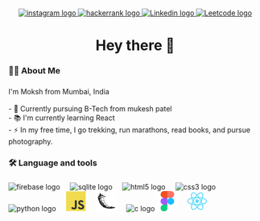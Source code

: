 

###

<div align="center">
  <a href="https://www.instagram.com/moksh__shahh/">
  <img src="https://img.shields.io/static/v1?message=Instagram&logo=instagram&label=&color=E4405F&logoColor=white&labelColor=&style=for-the-badge" height="25" alt="instagram logo"  />
  </a>
  <a href="https://www.hackerrank.com/profile/MokshShahh">
  <img src="https://img.shields.io/static/v1?message=HackerRank&logo=hackerrank&label=&color=2EC866&logoColor=white&labelColor=&style=for-the-badge" height="25" alt="hackerrank logo"  />
  </a>
  <a href="https://www.linkedin.com/in/moksh-shah-5b7b75312/">
  <img src="https://img.shields.io/static/v1?message=Linkedin&logo=Linkedin&label=&color=0077B5&logoColor=white&labelColor=&style=for-the-badge" height="25" alt="Linkedin logo"  />
  </a>
  <a href="https://leetcode.com/u/MokshShahh/">
  <img src="https://img.shields.io/static/v1?message=Leetcode&logo=Leetcode&label=&color=000000&logoColor=white&labelColor=&style=for-the-badge" height="25" alt="Leetcode logo"  />
  </a>
</div>

###

<h1 align="center">Hey there 👋</h1>

###

<h3 align="left">👩‍💻  About Me</h3>

###

<p align="left">I'm Moksh from Mumbai, India<br><br>- 🔭 Currently pursuing B-Tech from mukesh patel<br>- 📚 I'm currently learning React<br>- ⚡ In my free time, I go trekking, run marathons, read books, and pursue photography.</p>

###

<h3 align="left">🛠 Language and tools</h3>

###

<div align="left">
  <img src="https://cdn.jsdelivr.net/gh/devicons/devicon/icons/firebase/firebase-plain-wordmark.svg" height="40" alt="firebase logo"  />
  <img width="12" />
  <img src="https://cdn.jsdelivr.net/gh/devicons/devicon/icons/sqlite/sqlite-original.svg" height="40" alt="sqlite logo"  />
  <img width="12" />
  <img src="https://cdn.jsdelivr.net/gh/devicons/devicon/icons/html5/html5-original.svg" height="40" alt="html5 logo"  />
  <img width="12" />
  <img src="https://cdn.jsdelivr.net/gh/devicons/devicon/icons/css3/css3-original.svg" height="40" alt="css3 logo"  />
  <img width="12" />
  <img src="https://cdn.jsdelivr.net/gh/devicons/devicon/icons/python/python-original.svg" height="40" alt="python logo"  />
  <img width="12" />
  <img src="https://github.com/devicons/devicon/blob/v2.16.0/icons/javascript/javascript-original.svg" height="40" alt="Javascript logo"  />
  <img width="12" />
  <img src="https://github.com/devicons/devicon/blob/v2.16.0/icons/flask/flask-original.svg" height="40" alt="flask logo"  />
  <img width="12" />
  <img src="https://cdn.jsdelivr.net/gh/devicons/devicon/icons/c/c-original.svg" height="40" alt="c logo"  />
  <img src="https://github.com/devicons/devicon/blob/v2.16.0/icons/figma/figma-original.svg" height="40" alt="Figma logo"  />
  <img width="12" />
  <img src="https://github.com/devicons/devicon/blob/v2.16.0/icons/react/react-original.svg" height="40" alt="React logo"  />
  <img width="12" />
  

</div>

###



###
